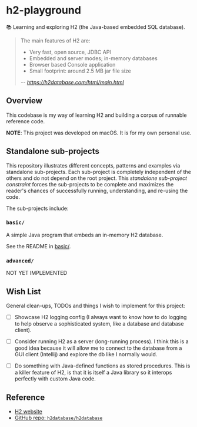 # h2-playground

📚 Learning and exploring H2 (the Java-based embedded SQL database).

> The main features of H2 are:
>
> * Very fast, open source, JDBC API
> * Embedded and server modes; in-memory databases
> * Browser based Console application
> * Small footprint: around 2.5 MB jar file size
>
> -- <cite> https://h2database.com/html/main.html <cite>


## Overview

This codebase is my way of learning H2 and building a corpus of runnable reference code.

**NOTE**: This project was developed on macOS. It is for my own personal use.


## Standalone sub-projects

This repository illustrates different concepts, patterns and examples via standalone sub-projects. Each sub-project is
completely independent of the others and do not depend on the root project. This _standalone sub-project constraint_
forces the sub-projects to be complete and maximizes the reader's chances of successfully running, understanding, and
re-using the code.

The sub-projects include:


### `basic/`

A simple Java program that embeds an in-memory H2 database.

See the README in [basic/](basic/).


### `advanced/`

NOT YET IMPLEMENTED


## Wish List

General clean-ups, TODOs and things I wish to implement for this project:

* [ ] Showcase H2 logging config (I always want to know how to do logging to help observe a sophisticated system, like
  a database and database client).
* [ ] Consider running H2 as a server (long-running process). I think this is a good idea because it will allow me to connect to the database
  from a GUI client (Intellij) and explore the db like I normally would.
* [ ] Do something with Java-defined functions as stored procedures. This is a killer feature of H2, is that it is
  itself a Java library so it interops perfectly with custom Java code.


## Reference

* [H2 website](https://h2database.com/)
* [GitHub repo: `h2database/h2database`](https://github.com/h2database/h2database)

